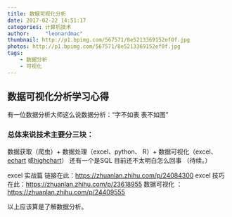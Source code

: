 ```yaml
---
title: 数据可视化分析
date: 2017-02-22 14:51:17
categories: 计算机技术
author:     "leonardmac"
thumbnail: http://p1.bpimg.com/567571/8e5213369152ef0f.jpg
photos: http://p1.bpimg.com/567571/8e5213369152ef0f.jpg
tags:
    - 数据分析
    - 可视化
---
```

## 数据可视化分析学习心得

有一位数据分析大师这么说数据分析：“字不如表 表不如图”

<!-- more -->

### 总体来说技术主要分三块：
数据获取（爬虫）+ 数据处理（excel、python、 R）+ 数据可视化（excel、[echart](http://echarts.baidu.com/examples.html) 或[highchart](https://www.hcharts.cn/demo/highcharts)）
还有一个是SQL 目前还不太明白怎么回事 （待续。）


excel 实战篇 链接在此：https://zhuanlan.zhihu.com/p/24084300
excel 技巧在此：https://zhuanlan.zhihu.com/p/23618955
数据可视化 ：https://zhuanlan.zhihu.com/p/24409555

以上应该算是了解数据分析。


